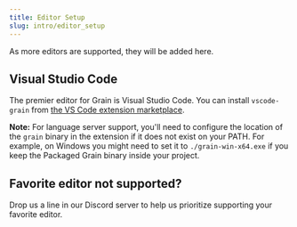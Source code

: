 ```yaml
---
title: Editor Setup
slug: intro/editor_setup
---
```


As more editors are supported, they will be added here.

## Visual Studio Code

The premier editor for Grain is Visual Studio Code. You can install `vscode-grain` from [the VS Code extension marketplace](https://marketplace.visualstudio.com/items?itemName=grain-lang.vscode-grain).

__Note:__ For language server support, you'll need to configure the location of the `grain` binary in the extension if it does not exist on your PATH. For example, on Windows you might need to set it to `./grain-win-x64.exe` if you keep the Packaged Grain binary inside your project.

## Favorite editor not supported?

Drop us a line in our Discord server to help us prioritize supporting your favorite editor.
